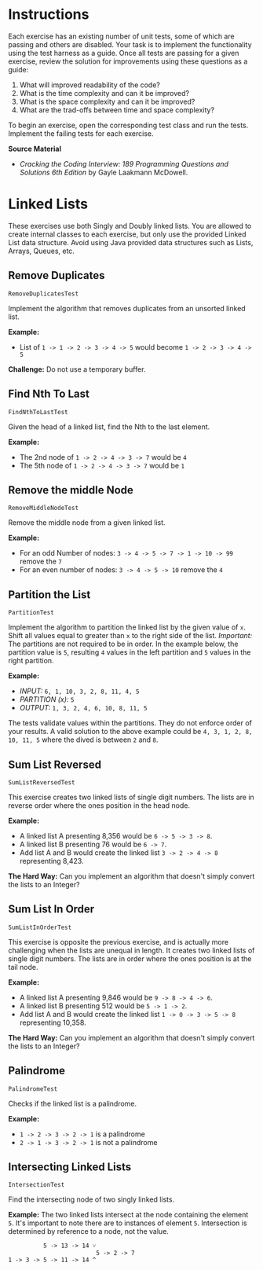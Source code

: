 # Instructions

Each exercise has an existing number of unit tests, some of which are passing and others are disabled. Your task is to implement the functionality using the test harness as a guide. Once all tests are passing for a given exercise, review the solution for improvements using these questions as a guide:

1. What will improved readability of the code?
2. What is the time complexity and can it be improved?
3. What is the space complexity and can it be improved?
4. What are the trad-offs between time and space complexity?

To begin an exercise, open the corresponding test class and run the tests. Implement the failing tests for each exercise.

**Source Material**
* _Cracking the Coding Interview: 189 Programming Questions and Solutions 6th Edition_ by Gayle Laakmann McDowell.


# Linked Lists

These exercises use both Singly and Doubly linked lists. You are allowed to create internal classes to each exercise, but only use the provided Linked List data structure. Avoid using Java provided data structures such as Lists, Arrays, Queues, etc.

## Remove Duplicates

`RemoveDuplicatesTest`

Implement the algorithm that removes duplicates from an unsorted linked list.

**Example:**
* List of `1 -> 1 -> 2 -> 3 -> 4 -> 5` would become `1 -> 2 -> 3 -> 4 -> 5`

**Challenge:** Do not use a temporary buffer.

## Find Nth To Last

`FindNthToLastTest`

Given the head of a linked list, find the Nth to the last element.

**Example:**
* The 2nd node of `1 -> 2 -> 4 -> 3 -> 7` would be `4`
* The 5th node of `1 -> 2 -> 4 -> 3 -> 7` would be `1`

## Remove the middle Node

`RemoveMiddleNodeTest`

Remove the middle node from a given linked list.

**Example:**
* For an odd Number of nodes: `3 -> 4 -> 5 -> 7 -> 1 -> 10 -> 99` remove the `7`
* For an even number of nodes: `3 -> 4 -> 5 -> 10` remove the `4`

## Partition the List

`PartitionTest`

Implement the algorithm to partition the linked list by the given value of `x`. Shift all values equal to greater than `x` to the right side of the list. *Important:* The partitions are not required to be in order. In the example below, the partition value is `5`, resulting `4` values in the left partition and `5` values in the right partition. 

**Example:**
* *INPUT:* `6, 1, 10, 3, 2, 8, 11, 4, 5`
* *PARTITION (x):* `5`
* *OUTPUT:* `1, 3, 2, 4, 6, 10, 8, 11, 5`

The tests validate values within the partitions. They do not enforce order of your results. A valid solution to the above example could be `4, 3, 1, 2, 8, 10, 11, 5` where the dived is between `2` and `8`. 

## Sum List Reversed

`SumListReversedTest`

This exercise creates two linked lists of single digit numbers. The lists are in reverse order where the ones position in the head node.

**Example:**
* A linked list A presenting 8,356 would be `6 -> 5 -> 3 -> 8`. 
* A linked list B presenting 76 would be `6 -> 7`.
* Add list A and B would create the linked list `3 -> 2 -> 4 -> 8` representing 8,423.

**The Hard Way:** Can you implement an algorithm that doesn't simply convert the lists to an Integer?

## Sum List In Order

`SumListInOrderTest`

This exercise is opposite the previous exercise, and is actually more challenging when the lists are unequal in length. It creates two linked lists of single digit numbers. The lists are in order where the ones position is at the tail node.

**Example:**
* A linked list A presenting 9,846 would be `9 -> 8 -> 4 -> 6`.
* A linked list B presenting 512 would be `5 -> 1 -> 2`.
* Add list A and B would create the linked list `1 -> 0 -> 3 -> 5 -> 8` representing 10,358.

**The Hard Way:** Can you implement an algorithm that doesn't simply convert the lists to an Integer?

## Palindrome

`PalindromeTest`

Checks if the linked list is a palindrome. 

**Example:**
* `1 -> 2 -> 3 -> 2 -> 1` is a palindrome
* `2 -> 1 -> 3 -> 2 -> 1` is not a palindrome

## Intersecting Linked Lists

`IntersectionTest`

Find the intersecting node of two singly linked lists.

**Example:**
The two linked lists intersect at the node containing the element `5`. It's important to note there are to instances of element `5`. Intersection is determined by reference to a node, not the value. 
```
          5 -> 13 -> 14 ˅ 
                         5 -> 2 -> 7
1 -> 3 -> 5 -> 11 -> 14 ^
```
